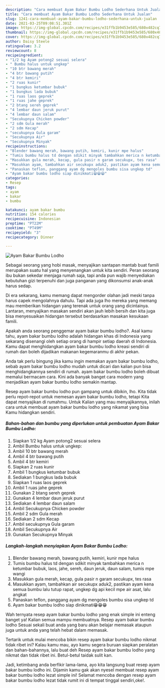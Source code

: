 ```yaml
---
description: "Cara membuat Ayam Bakar Bumbu Lodho Sederhana Untuk Jualan"
title: "Cara membuat Ayam Bakar Bumbu Lodho Sederhana Untuk Jualan"
slug: 1241-cara-membuat-ayam-bakar-bumbu-lodho-sederhana-untuk-jualan
date: 2021-03-25T09:08:51.301Z
image: https://img-global.cpcdn.com/recipes/e31ffb1b9453e585/680x482cq70/ayam-bakar-bumbu-lodho-foto-resep-utama.jpg
thumbnail: https://img-global.cpcdn.com/recipes/e31ffb1b9453e585/680x482cq70/ayam-bakar-bumbu-lodho-foto-resep-utama.jpg
cover: https://img-global.cpcdn.com/recipes/e31ffb1b9453e585/680x482cq70/ayam-bakar-bumbu-lodho-foto-resep-utama.jpg
author: Daisy Steele
ratingvalue: 3.2
reviewcount: 8
recipeingredient:
- "1/2 kg Ayam potong2 sesuai selera"
- " Bumbu halus untuk ungkep"
- "10 btr bawang merah"
- "4 btr bawang putih"
- "4 btr kemiri"
- "2 ruas kunir"
- "1 bungkus ketumbar bubuk"
- "1 bungkus lada bubuk"
- "1 ruas laos geprek"
- "1 ruas jahe geprek"
- "2 btang sereh geprek"
- "4 lembar daun jeruk purut"
- "4 lembar daun salam"
- "Secukupnya Chicken powder"
- "2 sdm Gula merah"
- "2 sdm Kecap"
- "secukupnya Gula garam"
- "Secukupnya Air"
- "Secukupnya Minyak"
recipeinstructions:
- "Blender bawang merah, bawang putih, kemiri, kunir mpe halus"
- "Tumis bumbu halus td dengan sdikit minyak tambahkan merica n ketumbar bubuk, laos, jahe, sereh, daun jeruk, daun salam, tumis mpe wangi"
- "Masukkan gula merah, kecap, gula pasir n garam secukupx, tes rasa"
- "Masukkan ayam, tambahkan air secukupx aduk2, pastikan ayam kena semua bumbu lalu tutup rapat, ungkep dg api kecil mpe air asat, lalu angkat"
- "Panaskan teflon, panggang ayam dg mengoles bumbu sisa ungkep td"
- "Ayam bakar bumbu lodho siap dinikmati😁😁😁"
categories:
- Resep
tags:
- ayam
- bakar
- bumbu

katakunci: ayam bakar bumbu 
nutrition: 154 calories
recipecuisine: Indonesian
preptime: "PT22M"
cooktime: "PT49M"
recipeyield: "3"
recipecategory: Dinner

---
```



![Ayam Bakar Bumbu Lodho](https://img-global.cpcdn.com/recipes/e31ffb1b9453e585/680x482cq70/ayam-bakar-bumbu-lodho-foto-resep-utama.jpg)

Sebagai seorang yang hobi masak, menyajikan santapan mantab buat famili merupakan suatu hal yang menyenangkan untuk kita sendiri. Peran seorang ibu bukan sekedar menjaga rumah saja, tapi anda pun wajib menyediakan kebutuhan gizi terpenuhi dan juga panganan yang dikonsumsi anak-anak harus sedap.

Di era  sekarang, kamu memang dapat mengorder olahan jadi meski tanpa harus capek mengolahnya dahulu. Tapi ada juga lho mereka yang memang mau memberikan hidangan yang terenak untuk orang yang dicintainya. Lantaran, menyajikan masakan sendiri akan jauh lebih bersih dan kita juga bisa menyesuaikan hidangan tersebut berdasarkan masakan kesukaan famili. 



Apakah anda seorang penggemar ayam bakar bumbu lodho?. Asal kamu tahu, ayam bakar bumbu lodho adalah hidangan khas di Indonesia yang sekarang disenangi oleh setiap orang di hampir setiap daerah di Indonesia. Kamu dapat menghidangkan ayam bakar bumbu lodho kreasi sendiri di rumah dan boleh dijadikan makanan kegemaranmu di akhir pekan.

Anda tak perlu bingung jika kamu ingin memakan ayam bakar bumbu lodho, sebab ayam bakar bumbu lodho mudah untuk dicari dan kalian pun bisa menghidangkannya sendiri di rumah. ayam bakar bumbu lodho boleh dibuat memalui bermacam cara. Kini ada banyak banget cara modern yang menjadikan ayam bakar bumbu lodho semakin mantap.

Resep ayam bakar bumbu lodho pun gampang untuk dibikin, lho. Kita tidak perlu repot-repot untuk memesan ayam bakar bumbu lodho, tetapi Kita dapat menyajikan di rumahmu. Untuk Kalian yang mau menyajikannya, inilah cara untuk membuat ayam bakar bumbu lodho yang nikamat yang bisa Kamu hidangkan sendiri.

<!--inarticleads1-->

##### Bahan-bahan dan bumbu yang diperlukan untuk pembuatan Ayam Bakar Bumbu Lodho:

1. Siapkan 1/2 kg Ayam potong2 sesuai selera
1. Ambil  Bumbu halus untuk ungkep:
1. Ambil 10 btr bawang merah
1. Ambil 4 btr bawang putih
1. Ambil 4 btr kemiri
1. Siapkan 2 ruas kunir
1. Ambil 1 bungkus ketumbar bubuk
1. Sediakan 1 bungkus lada bubuk
1. Siapkan 1 ruas laos geprek
1. Ambil 1 ruas jahe geprek
1. Gunakan 2 btang sereh geprek
1. Gunakan 4 lembar daun jeruk purut
1. Sediakan 4 lembar daun salam
1. Ambil Secukupnya Chicken powder
1. Ambil 2 sdm Gula merah
1. Sediakan 2 sdm Kecap
1. Ambil secukupnya Gula garam
1. Ambil Secukupnya Air
1. Gunakan Secukupnya Minyak




<!--inarticleads2-->

##### Langkah-langkah menyiapkan Ayam Bakar Bumbu Lodho:

1. Blender bawang merah, bawang putih, kemiri, kunir mpe halus
1. Tumis bumbu halus td dengan sdikit minyak tambahkan merica n ketumbar bubuk, laos, jahe, sereh, daun jeruk, daun salam, tumis mpe wangi
1. Masukkan gula merah, kecap, gula pasir n garam secukupx, tes rasa
1. Masukkan ayam, tambahkan air secukupx aduk2, pastikan ayam kena semua bumbu lalu tutup rapat, ungkep dg api kecil mpe air asat, lalu angkat
1. Panaskan teflon, panggang ayam dg mengoles bumbu sisa ungkep td
1. Ayam bakar bumbu lodho siap dinikmati😁😁😁




Wah ternyata resep ayam bakar bumbu lodho yang enak simple ini enteng banget ya! Kalian semua mampu membuatnya. Resep ayam bakar bumbu lodho Sesuai sekali buat anda yang baru akan belajar memasak ataupun juga untuk anda yang telah hebat dalam memasak.

Tertarik untuk mulai mencoba bikin resep ayam bakar bumbu lodho nikmat tidak ribet ini? Kalau kamu mau, ayo kamu segera buruan siapkan peralatan dan bahan-bahannya, lalu buat deh Resep ayam bakar bumbu lodho yang nikmat dan tidak ribet ini. Betul-betul taidak sulit kan. 

Jadi, ketimbang anda berfikir lama-lama, ayo kita langsung buat resep ayam bakar bumbu lodho ini. Dijamin kamu gak akan nyesel membuat resep ayam bakar bumbu lodho lezat simple ini! Selamat mencoba dengan resep ayam bakar bumbu lodho lezat tidak rumit ini di tempat tinggal sendiri,oke!.

